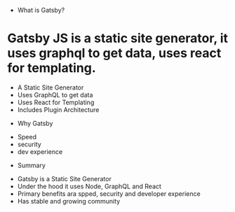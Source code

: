 - What is Gatsby?

# Gatsby JS is a static site generator, it uses graphql to get data, uses react for templating.

- A Static Site Generator
- Uses GraphQL to get data
- Uses React for Templating
- Includes Plugin Architecture

* Why Gatsby

- Speed
- security
- dev experience

* Summary

- Gatsby is a Static Site Generator
- Under the hood it uses Node, GraphQL and React
- Primary benefits ara spped, security and developer experience
- Has stable and growing community
